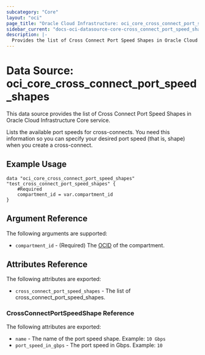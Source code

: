```yaml
---
subcategory: "Core"
layout: "oci"
page_title: "Oracle Cloud Infrastructure: oci_core_cross_connect_port_speed_shapes"
sidebar_current: "docs-oci-datasource-core-cross_connect_port_speed_shapes"
description: |-
  Provides the list of Cross Connect Port Speed Shapes in Oracle Cloud Infrastructure Core service
---
```


# Data Source: oci_core_cross_connect_port_speed_shapes
This data source provides the list of Cross Connect Port Speed Shapes in Oracle Cloud Infrastructure Core service.

Lists the available port speeds for cross-connects. You need this information
so you can specify your desired port speed (that is, shape) when you create a
cross-connect.


## Example Usage

```hcl
data "oci_core_cross_connect_port_speed_shapes" "test_cross_connect_port_speed_shapes" {
	#Required
	compartment_id = var.compartment_id
}
```

## Argument Reference

The following arguments are supported:

* `compartment_id` - (Required) The [OCID](https://docs.cloud.oracle.com/iaas/Content/General/Concepts/identifiers.htm) of the compartment.


## Attributes Reference

The following attributes are exported:

* `cross_connect_port_speed_shapes` - The list of cross_connect_port_speed_shapes.

### CrossConnectPortSpeedShape Reference

The following attributes are exported:

* `name` - The name of the port speed shape.  Example: `10 Gbps` 
* `port_speed_in_gbps` - The port speed in Gbps.  Example: `10` 

